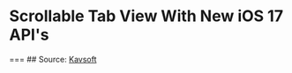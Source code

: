 #  Scrollable Tab View With New iOS 17 API's
===
## Source: [Kavsoft](https://www.youtube.com/watch?v=UQ8ZQIhi8ow&t=136s)

